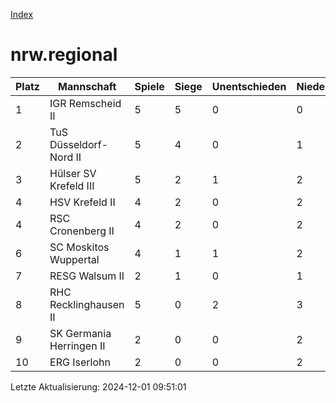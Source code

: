 [Index](./README.md)

# nrw.regional

| Platz |  Mannschaft |  Spiele |  Siege |  Unentschieden |  Niederlagen |  Tore |  Differenz |  Punkte | 
| --- |  --- |  --- |  --- |  --- |  --- |  --- |  --- |  --- |  
|  1 |   IGR Remscheid II |   5 |   5 |   0 |   0 |   39:15 |   24 |   15 |  
|  2 |   TuS Düsseldorf-Nord II |   5 |   4 |   0 |   1 |   32:16 |   16 |   12 |  
|  3 |   Hülser SV Krefeld III |   5 |   2 |   1 |   2 |   20:34 |   -14 |   7 |  
|  4 |   HSV Krefeld II |   4 |   2 |   0 |   2 |   19:14 |   5 |   6 |  
|  4 |   RSC Cronenberg II |   4 |   2 |   0 |   2 |   20:15 |   5 |   6 |  
|  6 |   SC Moskitos Wuppertal |   4 |   1 |   1 |   2 |   18:21 |   -3 |   4 |  
|  7 |   RESG Walsum II |   2 |   1 |   0 |   1 |   9:19 |   -10 |   3 |  
|  8 |   RHC Recklinghausen II |   5 |   0 |   2 |   3 |   15:26 |   -11 |   2 |  
|  9 |   SK Germania Herringen II |   2 |   0 |   0 |   2 |   5:10 |   -5 |   0 |  
|  10 |   ERG Iserlohn |   2 |   0 |   0 |   2 |   7:14 |   -7 |   0 |  


Letzte Aktualisierung: 2024-12-01 09:51:01